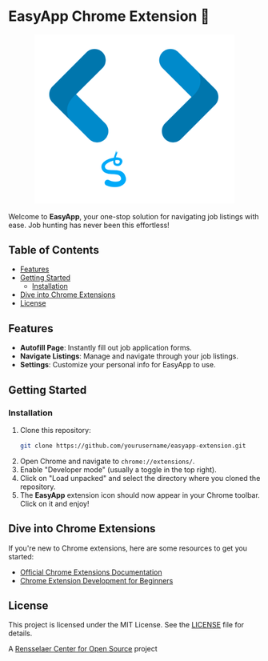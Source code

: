 # EasyApp Chrome Extension 🚀

<p align="center">
  <img src="Logo/easyAppLight.svg" alt="EasyApp Logo" width="400">
</p>

Welcome to **EasyApp**, your one-stop solution for navigating job listings with ease. Job hunting has never been this effortless!

## Table of Contents

- [Features](#features)
- [Getting Started](#getting-started)
  - [Installation](#installation)
- [Dive into Chrome Extensions](#dive-into-chrome-extensions)
- [License](#license)

## Features

- **Autofill Page**: Instantly fill out job application forms.
- **Navigate Listings**: Manage and navigate through your job listings.
- **Settings**: Customize your personal info for EasyApp to use.

## Getting Started

### Installation

1. Clone this repository:
   ```bash
   git clone https://github.com/yourusername/easyapp-extension.git
   ```
2. Open Chrome and navigate to `chrome://extensions/`.
3. Enable "Developer mode" (usually a toggle in the top right).
4. Click on "Load unpacked" and select the directory where you cloned the repository.
5. The **EasyApp** extension icon should now appear in your Chrome toolbar. Click on it and enjoy!

## Dive into Chrome Extensions

If you're new to Chrome extensions, here are some resources to get you started:

- [Official Chrome Extensions Documentation](https://developer.chrome.com/docs/extensions/mv3/getstarted/)
- [Chrome Extension Development for Beginners](https://www.smashingmagazine.com/2017/04/browser-extension-edge-chrome-firefox-opera-brave-vivaldi/)

## License

This project is licensed under the MIT License. See the [LICENSE](LICENSE) file for details.

A [Rensselaer Center for Open Source](https://new.rcos.io/) project
